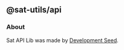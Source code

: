 ## @sat-utils/api

### About
Sat API Lib was made by [Development Seed](http://developmentseed.org).
